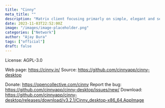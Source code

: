 ```yaml
---
title: "Cinny"
meta_title: ""
description: "Matrix client focusing primarly on simple, elegant and secure interface"
date: 2023-11-03T22:52:00Z
image: "/images/image-placeholder.png"
categories: ["Network"]
author: "Ajay Bura"
tags: ["official"]
draft: false
---
```


License:  AGPL-3.0

Web page: https://cinny.in/
Source: https://github.com/cinnyapp/cinny-desktop

Donate: https://opencollective.com/cinny
Report the bug: https://github.com/cinnyapp/cinny-desktop/issues/new/
Download: https://github.com/cinnyapp/cinny-desktop/releases/download/v3.2.1/Cinny_desktop-x86_64.AppImage
